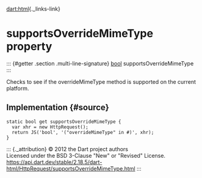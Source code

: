 [dart:html](../../dart-html/dart-html-library){._links-link}

supportsOverrideMimeType property
=================================

::: {#getter .section .multi-line-signature}
[bool](../../dart-core/bool-class) supportsOverrideMimeType
:::

Checks to see if the overrideMimeType method is supported on the current
platform.

Implementation {#source}
--------------

``` {.language-dart data-language="dart"}
static bool get supportsOverrideMimeType {
  var xhr = new HttpRequest();
  return JS('bool', '("overrideMimeType" in #)', xhr);
}
```

::: {._attribution}
© 2012 the Dart project authors\
Licensed under the BSD 3-Clause \"New\" or \"Revised\" License.\
<https://api.dart.dev/stable/2.18.5/dart-html/HttpRequest/supportsOverrideMimeType.html>
:::
